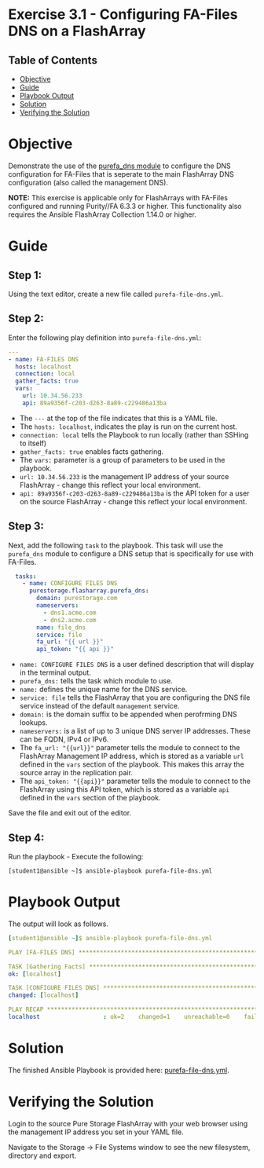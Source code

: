 # Exercise 3.1 - Configuring FA-Files DNS on a FlashArray

## Table of Contents

- [Objective](#objective)
- [Guide](#guide)
- [Playbook Output](#playbook-outbook)
- [Solution](#solution)
- [Verifying the Solution](#verifying-the-solution)

# Objective

Demonstrate the use of the [purefa_dns module](https://docs.ansible.com/ansible/latest/collections/purestorage/flasharray/purefa_dns_module.html) to configure the DNS configuration for FA-Files that is seperate to the main FlashArray DNS configuration (also called the management DNS).

**NOTE:** This exercise is applicable only for FlashArrays with FA-Files configured and running Purity//FA 6.3.3 or higher. This functionality also requires the Ansible FlashArray Collection 1.14.0 or higher.

# Guide

## Step 1:

Using the text editor, create a new file called `purefa-file-dns.yml`.

## Step 2:

Enter the following play definition into `purefa-file-dns.yml`:

``` yaml
---
- name: FA-FILES DNS
  hosts: localhost
  connection: local
  gather_facts: true
  vars:
    url: 10.34.56.233
    api: 89a9356f-c203-d263-8a89-c229486a13ba
```

- The `---` at the top of the file indicates that this is a YAML file.
- The `hosts: localhost`, indicates the play is run on the current host.
- `connection: local` tells the Playbook to run locally (rather than SSHing to itself)
- `gather_facts: true` enables facts gathering.  
- The `vars:` parameter is a group of parameters to be used in the playbook.
- `url: 10.34.56.233` is the management IP address of your source FlashArray - change this reflect your local environment.
- `api: 89a9356f-c203-d263-8a89-c229486a13ba` is the API token for a user on the source FlashArray - change this reflect your local environment.

## Step 3:

Next, add the following `task` to the playbook. This task will use the `purefa_dns` module to configure a DNS setup that is specifically for use with FA-Files.

``` yaml
  tasks:
    - name: CONFIGURE FILES DNS
      purestorage.flasharray.purefa_dns:
        domain: purestorage.com
        nameservers:
          - dns1.acme.com
          - dns2.acme.com
        name: file_dns
        service: file
        fa_url: "{{ url }}"
        api_token: "{{ api }}"
```

- `name: CONFIGURE FILES DNS` is a user defined description that will display in the terminal output.
- `purefa_dns:` tells the task which module to use.
- `name:` defines the unique name for the DNS service.
- `service: file` tells the FlashArray that you are configuring the DNS file service instead of the default `management` service.
- `domain:` is the domain suffix to be appended when perofrming DNS lookups.
- `nameservers:` is a list of up to 3 unique DNS server IP addresses. These can be FQDN, IPv4 or IPv6.
- The `fa_url: "{{url}}"` parameter tells the module to connect to the FlashArray Management IP address, which is stored as a variable `url` defined in the `vars` section of the playbook. This makes this array the source array in the replication pair.
- The `api_token: "{{api}}"` parameter tells the module to connect to the FlashArray using this API token, which is stored as a variable `api` defined in the `vars` section of the playbook.

Save the file and exit out of the editor.

## Step 4:

Run the playbook - Execute the following:

```
[student1@ansible ~]$ ansible-playbook purefa-file-dns.yml
```

# Playbook Output

The output will look as follows.

```yaml
[student1@ansible ~]$ ansible-playbook purefa-file-dns.yml

PLAY [FA-FILES DNS] *****************************************************************************************************

TASK [Gathering Facts] **************************************************************************************************
ok: [localhost]

TASK [CONFIGURE FILES DNS] **********************************************************************************************
changed: [localhost]

PLAY RECAP **************************************************************************************************************
localhost                  : ok=2    changed=1    unreachable=0    failed=0    skipped=0    rescued=0    ignored=0
```

# Solution

The finished Ansible Playbook is provided here: [purefa-file-dns.yml](https://github.com/PureStorage-OpenConnect/ansible-workshop/blob/master/3.1-files-dns/purefa-file-dns.yml).

# Verifying the Solution

Login to the source Pure Storage FlashArray with your web browser using the management IP address you set in your YAML file.

Navigate to the Storage -> File Systems window to see the new filesystem, directory and export.
